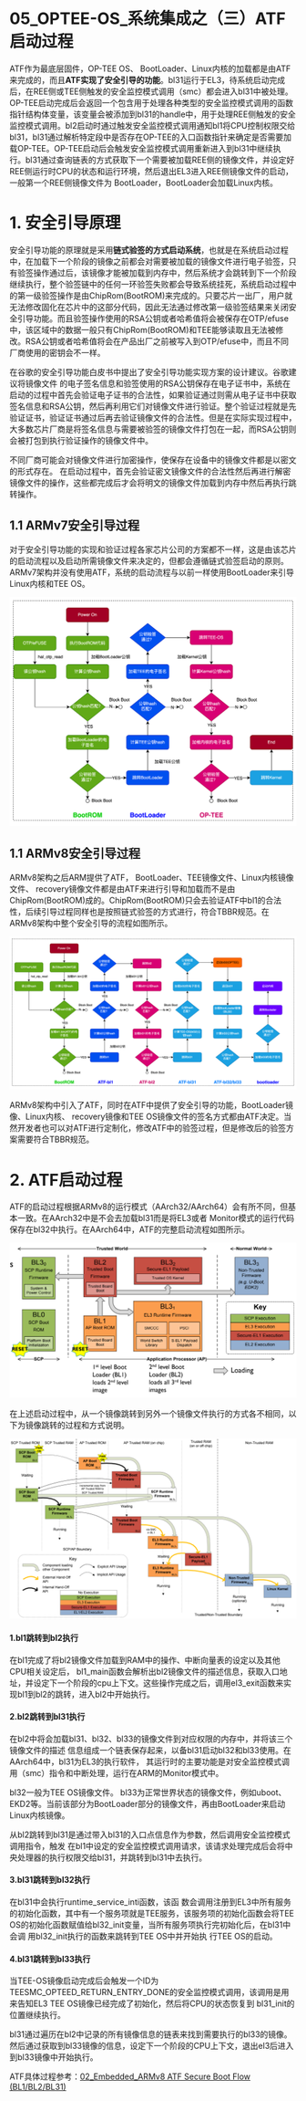 # 05_OPTEE-OS_系统集成之（三）ATF启动过程

ATF作为最底层固件，OP-TEE OS、 BootLoader、Linux内核的加载都是由ATF来完成的，而且**ATF实现了安全引导的功能**。bl31运行于EL3，待系统启动完成后，在REE侧或TEE侧触发的安全监控模式调用（smc）都会进入bl31中被处理。OP-TEE启动完成后会返回一个包含用于处理各种类型的安全监控模式调用的函数指针结构体变量，该变量会被添加到bl31的handle中，用于处理REE侧触发的安全监控模式调用。bl2启动时通过触发安全监控模式调用通知bl1将CPU控制权限交给bl31，bl31通过解析特定段中是否存在OP-TEE的入口函数指针来确定是否需要加载OP-TEE。OP-TEE启动后会触发安全监控模式调用重新进入到bl31中继续执行。bl31通过查询链表的方式获取下一个需要被加载REE侧的镜像文件，并设定好REE侧运行时CPU的状态和运行环境，然后退出EL3进入REE侧镜像文件的启动，一般第一个REE侧镜像文件为 BootLoader，BootLoader会加载Linux内核。

# 1. 安全引导原理

安全引导功能的原理就是采用**链式验签的方式启动系统**，也就是在系统启动过程中，在加载下一个阶段的镜像之前都会对需要被加载的镜像文件进行电子验签，只有验签操作通过后，该镜像才能被加载到内存中，然后系统才会跳转到下一个阶段继续执行，整个验签链中的任何一环验签失败都会导致系统挂死，系统启动过程中的第一级验签操作是由ChipRom(BootROM)来完成的。只要芯片一出厂，用户就无法修改固化在芯片中的这部分代码，因此无法通过修改第一级验签结果来关闭安全引导功能。而且验签操作使用的RSA公钥或者哈希值将会被保存在OTP/efuse中，该区域中的数据一般只有ChipRom(BootROM)和TEE能够读取且无法被修改。RSA公钥或者哈希值将会在产品出厂之前被写入到OTP/efuse中，而且不同厂商使用的密钥会不一样。

在谷歌的安全引导功能白皮书中提出了安全引导功能实现方案的设计建议。谷歌建议将镜像文件 的电子签名信息和验签使用的RSA公钥保存在电子证书中，系统在启动的过程中首先会验证电子证书的合法性，如果验证通过则需从电子证书中获取签名信息和RSA公钥，然后再利用它们对镜像文件进行验证。整个验证过程就是先验证证书，验证证书通过后再去验证镜像文件的合法性。但是在实际实现过程中，大多数芯片厂商是将签名信息与需要被验签的镜像文件打包在一起，而RSA公钥则会被打包到执行验证操作的镜像文件中。

不同厂商可能会对镜像文件进行加密操作，使保存在设备中的镜像文件都是以密文的形式存在。 在启动过程中，首先会验证密文镜像文件的合法性然后再进行解密镜像文件的操作，这些都完成后才会将明文的镜像文件加载到内存中然后再执行跳转操作。

## 1.1 ARMv7安全引导过程

对于安全引导功能的实现和验证过程各家芯片公司的方案都不一样，这是由该芯片的启动流程以及启动所需镜像文件来决定的，但都会遵循链式验签启动的原则。ARMv7架构并没有使用ATF，系统的启动流程与以前一样使用BootLoader来引导Linux内核和TEE OS。

![](https://raw.githubusercontent.com/carloscn/images/main/typora20221003160613.png)

## 1.1 ARMv8安全引导过程

ARMv8架构之后ARM提供了ATF， BootLoader、TEE镜像文件、Linux内核镜像文件、 recovery镜像文件都是由ATF来进行引导和加载而不是由ChipRom(BootROM)成的。ChipRom(BootROM)只会去验证ATF中bl1的合法性，后续引导过程同样也是按照链式验签的方式进行，符合TBBR规范。在 ARMv8架构中整个安全引导的流程如图所示。

![](https://raw.githubusercontent.com/carloscn/images/main/typora20221003163823.png)

ARMv8架构中引入了ATF，同时在ATF中提供了安全引导的功能，BootLoader镜像、Linux内核、 recovery镜像和TEE OS镜像文件的签名方式都由ATF决定。当然开发者也可以对ATF进行定制化，修改ATF中的验签过程，但是修改后的验签方案需要符合TBBR规范。


# 2. ATF启动过程
ATF的启动过程根据ARMv8的运行模式（AArch32/AArch64）会有所不同，但基本一致。在AArch32中是不会去加载bl31而是将EL3或者 Monitor模式的运行代码保存在bl32中执行。在AArch64中，ATF的完整启动流程如图所示。

![](https://raw.githubusercontent.com/carloscn/images/main/typora20221003164501.png)

在上述启动过程中，从一个镜像跳转到另外一个镜像文件执行的方式各不相同，以下为镜像跳转的过程和方式说明。

![](https://raw.githubusercontent.com/carloscn/images/main/typora20221003165436.png)


#### **1.bl1跳转到bl2执行**
在bl1完成了将bl2镜像文件加载到RAM中的操作、中断向量表的设定以及其他CPU相关设定后， bl1_main函数会解析出bl2镜像文件的描述信息，获取入口地址，并设定下一个阶段的cpu上下文。这些操作完成之后，调用el3_exit函数来实现bl1到bl2的跳转，进入bl2中开始执行。

#### **2.bl2跳转到bl31执行**
在bl2中将会加载bl31、bl32、bl33的镜像文件到对应权限的内存中，并将该三个镜像文件的描述 信息组成一个链表保存起来，以备bl31启动bl32和bl33使用。在AArch64中，bl31为EL3的执行软件， 其运行时的主要功能是对安全监控模式调用（smc）指令和中断处理，运行在ARM的Monitor模式中。

bl32一般为TEE OS镜像文件。 bl33为正常世界状态的镜像文件，例如uboot、EKD2等。当前该部分为BootLoader部分的镜像文件，再由BootLoader来启动Linux内核镜像。

从bl2跳转到bl31是通过带入bl31的入口点信息作为参数，然后调用安全监控模式调用指令，触发 在bl1中设定的安全监控模式调用请求，该请求处理完成后会将中央处理器的执行权限交给bl31，并跳转到bl31中去执行。

#### **3.bl31跳转到bl32执行**

在bl31中会执行runtime_service_inti函数，该函 数会调用注册到EL3中所有服务的初始化函数，其中有一个服务项就是TEE服务，该服务项的初始化函数会将TEE OS的初始化函数赋值给bl32_init变量，当所有服务项执行完初始化后，在bl31中会调 用bl32_init执行的函数来跳转到TEE OS中并开始执 行TEE OS的启动。 

#### **4.bl31跳转到bl33执行**
当TEE-OS镜像启动完成后会触发一个ID为 TEESMC_OPTEED_RETURN_ENTRY_DONE的安全监控模式调用，该调用是用来告知EL3 TEE OS镜像已经完成了初始化，然后将CPU的状态恢复到 bl31_init的位置继续执行。

bl31通过遍历在bl2中记录的所有镜像信息的链表来找到需要执行的bl33的镜像。然后通过获取到bl33镜像的信息，设定下一个阶段的CPU上下文，退出el3后进入到bl33镜像中开始执行。

ATF具体过程参考：[02_Embedded_ARMv8 ATF Secure Boot Flow (BL1/BL2/BL31)](https://github.com/carloscn/blog/issues/65) 
